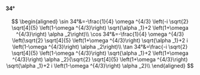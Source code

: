 #### 34°

$$
\begin{aligned}
\sin 34°&=-\frac{1}{4} \omega ^{4/3} \left(-i \sqrt{2} \sqrt[4]{5} \left(1-\omega ^{4/3}\right) \sqrt{\alpha _1}+2 \left(1+\omega ^{4/3}\right) \alpha _2\right)\\
\cos 34°&=-\frac{1}{4} \omega ^{4/3} \left(\sqrt{2} \sqrt[4]{5} \left(1+\omega ^{4/3}\right) \sqrt{\alpha _1}+2 i \left(1-\omega ^{4/3}\right) \alpha _2\right)\\
\tan 34°&=\frac{-i \sqrt{2} \sqrt[4]{5} \left(1-\omega ^{4/3}\right) \sqrt{\alpha _1}+2 \left(1+\omega ^{4/3}\right) \alpha _2}{\sqrt{2} \sqrt[4]{5} \left(1+\omega
^{4/3}\right) \sqrt{\alpha _1}+2 i \left(1-\omega ^{4/3}\right) \alpha _2}\\
\end{aligned}
$$

